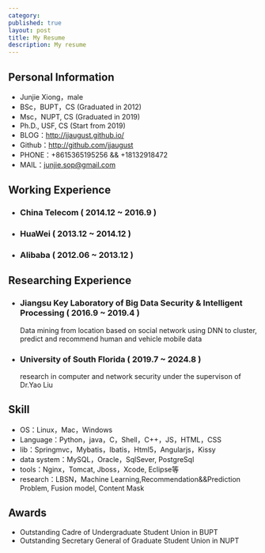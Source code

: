 ```yaml
---
category: 
published: true
layout: post
title: My Resume
description: My resume
---
```


Personal Information
---
- Junjie Xiong，male
- BSc，BUPT，CS (Graduated in 2012)
- Msc，NUPT, CS (Graduated in 2019)
- Ph.D., USF, CS (Start from 2019)
- BLOG：http://jjaugust.github.io/
- Github：http://github.com/jjaugust
- PHONE：+8615365195256 && +18132918472
- MAIL：junjie.sop@gmail.com


Working Experience
---
- ### China Telecom ( 2014.12 ~ 2016.9 )
- ### HuaWei ( 2013.12 ~ 2014.12 )
- ### Alibaba ( 2012.06 ~ 2013.12 )


Researching Experience
---
- ### Jiangsu Key Laboratory of Big Data Security & Intelligent Processing ( 2016.9 ~ 2019.4 )
    Data mining from location based on social network
    using DNN to cluster, predict and recommend human and vehicle mobile data
- ### University of South Florida ( 2019.7 ~ 2024.8 )
    research in computer and network security under the supervison of Dr.Yao Liu

Skill
---
- OS：Linux，Mac，Windows
- Language：Python，java，C，Shell，C++，JS，HTML，CSS
- lib：Springmvc，Mybatis，Ibatis，Html5，Angularjs，Kissy
- data system：MySQL，Oracle，SqlSever, PostgreSql
- tools：Nginx，Tomcat, Jboss，Xcode, Eclipse等
- research：LBSN，Machine Learning,Recommendation&&Prediction Problem, Fusion model, Content Mask

Awards
---
- Outstanding Cadre of Undergraduate Student Union in BUPT
- Outstanding Secretary General of Graduate Student Union in NUPT



